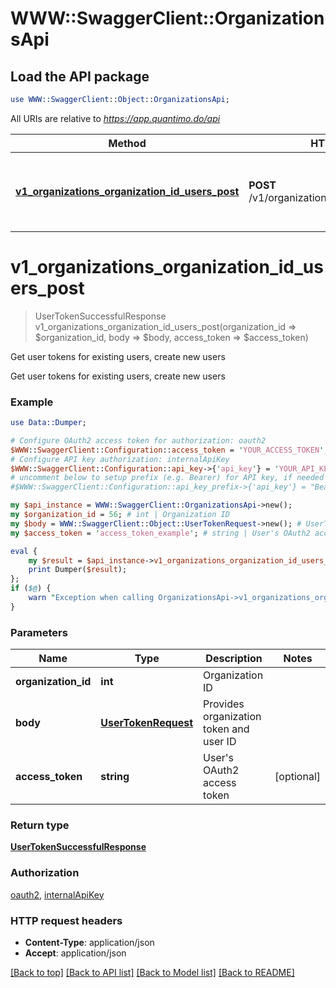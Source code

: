 # WWW::SwaggerClient::OrganizationsApi

## Load the API package
```perl
use WWW::SwaggerClient::Object::OrganizationsApi;
```

All URIs are relative to *https://app.quantimo.do/api*

Method | HTTP request | Description
------------- | ------------- | -------------
[**v1_organizations_organization_id_users_post**](OrganizationsApi.md#v1_organizations_organization_id_users_post) | **POST** /v1/organizations/{organizationId}/users | Get user tokens for existing users, create new users


# **v1_organizations_organization_id_users_post**
> UserTokenSuccessfulResponse v1_organizations_organization_id_users_post(organization_id => $organization_id, body => $body, access_token => $access_token)

Get user tokens for existing users, create new users

Get user tokens for existing users, create new users

### Example 
```perl
use Data::Dumper;

# Configure OAuth2 access token for authorization: oauth2
$WWW::SwaggerClient::Configuration::access_token = 'YOUR_ACCESS_TOKEN';
# Configure API key authorization: internalApiKey
$WWW::SwaggerClient::Configuration::api_key->{'api_key'} = 'YOUR_API_KEY';
# uncomment below to setup prefix (e.g. Bearer) for API key, if needed
#$WWW::SwaggerClient::Configuration::api_key_prefix->{'api_key'} = "Bearer";

my $api_instance = WWW::SwaggerClient::OrganizationsApi->new();
my $organization_id = 56; # int | Organization ID
my $body = WWW::SwaggerClient::Object::UserTokenRequest->new(); # UserTokenRequest | Provides organization token and user ID
my $access_token = 'access_token_example'; # string | User's OAuth2 access token

eval { 
    my $result = $api_instance->v1_organizations_organization_id_users_post(organization_id => $organization_id, body => $body, access_token => $access_token);
    print Dumper($result);
};
if ($@) {
    warn "Exception when calling OrganizationsApi->v1_organizations_organization_id_users_post: $@\n";
}
```

### Parameters

Name | Type | Description  | Notes
------------- | ------------- | ------------- | -------------
 **organization_id** | **int**| Organization ID | 
 **body** | [**UserTokenRequest**](UserTokenRequest.md)| Provides organization token and user ID | 
 **access_token** | **string**| User&#39;s OAuth2 access token | [optional] 

### Return type

[**UserTokenSuccessfulResponse**](UserTokenSuccessfulResponse.md)

### Authorization

[oauth2](../README.md#oauth2), [internalApiKey](../README.md#internalApiKey)

### HTTP request headers

 - **Content-Type**: application/json
 - **Accept**: application/json

[[Back to top]](#) [[Back to API list]](../README.md#documentation-for-api-endpoints) [[Back to Model list]](../README.md#documentation-for-models) [[Back to README]](../README.md)

